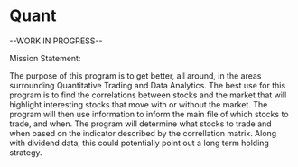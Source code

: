 # Quant

--WORK IN PROGRESS--

Mission Statement:

The purpose of this program is to get better, all around, in the areas surrounding Quantitative Trading and Data Analytics. The best use for this program is 
to find the correlations between stocks and the market that will highlight interesting stocks that move with or without the market. The program will then use
information to inform the main file of which stocks to trade, and when. The program will determine what stocks to trade and when based on the indicator 
described by the correllation matrix. Along with dividend data, this could potentially point out a long term holding strategy.
